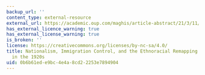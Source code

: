 ```yaml
---
backup_url: ''
content_type: external-resource
external_url: https://academic.oup.com/maghis/article-abstract/21/3/11/966191
has_external_licence_warning: true
has_external_license_warning: true
is_broken: ''
license: https://creativecommons.org/licenses/by-nc-sa/4.0/
title: Nationalism, Immigration Control, and the Ethnoracial Remapping of America
  in the 1920s
uid: 0b6b61ed-e9bc-4e4a-8cd2-2253e7894904
---
```

